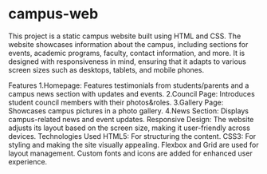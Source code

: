 # campus-web
This project is a static campus website built using HTML and CSS. The website showcases information about the campus, including sections for events, academic programs, faculty, contact information, and more. It is designed with responsiveness in mind, ensuring that it adapts to various screen sizes such as desktops, tablets, and mobile phones.

Features
1.Homepage: Features testimonials from students/parents and a campus news section with updates and events.
2.Council Page: Introduces student council members with their photos&roles.
3.Gallery Page: Showcases campus pictures in a photo gallery.
4.News Section: Displays campus-related news and event updates.
Responsive Design: The website adjusts its layout based on the screen size, making it user-friendly across devices.
Technologies Used
HTML5: For structuring the content.
CSS3: For styling and making the site visually appealing.
Flexbox and Grid are used for layout management.
Custom fonts and icons are added for enhanced user experience.
